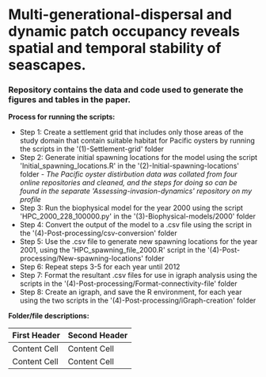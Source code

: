 # Multi-generational-dispersal and dynamic patch occupancy reveals spatial and temporal stability of seascapes.

### Repository contains the data and code used to generate the figures and tables in the paper.

**Process for running the scripts:**
- Step 1: Create a settlement grid that includes only those areas of the study domain that contain suitable habitat for Pacific oysters by running the scripts in the '(1)-Settlement-grid' folder
- Step 2: Generate initial spawning locations for the model using the script 'Initial_spawning_locations.R' in the '(2)-Initial-spawning-locations' folder - *The Pacific oyster distirbution data was collated from four online repositories and cleaned, and the steps for doing so can be found in the separate 'Assessing-invasion-dynamics' repository on my profile*
- Step 3: Run the biophysical model for the year 2000 using the script 'HPC_2000_228_100000.py' in the '(3)-Biophysical-models/2000' folder
- Step 4: Convert the output of the model to a .csv file using the script in the '(4)-Post-processing/csv-conversion' folder
- Step 5: Use the .csv file to generate new spawning locations for the year 2001, using the 'HPC_spawning_file_2000.R' script in the '(4)-Post-processing/New-spawning-locations' folder
- Step 6: Repeat steps 3-5 for each year until 2012
- Step 7: Format the resultant .csv files for use in igraph analysis using the scripts in the '(4)-Post-processing/Format-connectivity-file' folder
- Step 8: Create an igraph, and save the R environment, for each year using the two scripts in the '(4)-Post-processing/iGraph-creation' folder

**Folder/file descriptions:**

| First Header  | Second Header |
| ------------- | ------------- |
| Content Cell  | Content Cell  |
| Content Cell  | Content Cell  |
